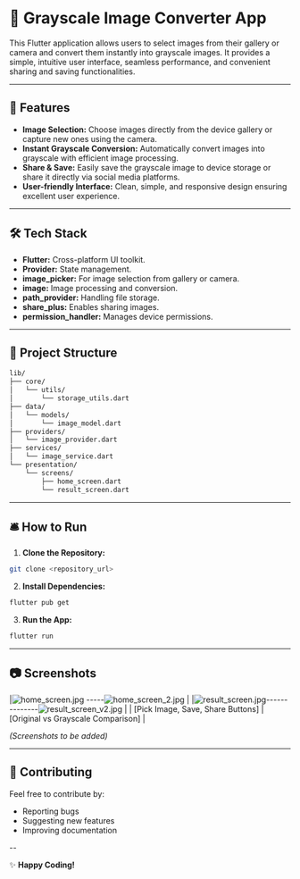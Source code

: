 # 📸 Grayscale Image Converter App

This Flutter application allows users to select images from their gallery or camera and convert them instantly into grayscale images. It provides a simple, intuitive user interface, seamless performance, and convenient sharing and saving functionalities.

---

## 🚀 Features

- **Image Selection:** Choose images directly from the device gallery or capture new ones using the camera.
- **Instant Grayscale Conversion:** Automatically convert images into grayscale with efficient image processing.
- **Share & Save:** Easily save the grayscale image to device storage or share it directly via social media platforms.
- **User-friendly Interface:** Clean, simple, and responsive design ensuring excellent user experience.

---

## 🛠️ Tech Stack

- **Flutter:** Cross-platform UI toolkit.
- **Provider:** State management.
- **image_picker:** For image selection from gallery or camera.
- **image:** Image processing and conversion.
- **path_provider:** Handling file storage.
- **share_plus:** Enables sharing images.
- **permission_handler:** Manages device permissions.

---

## 📂 Project Structure

```bash
lib/
├── core/
│   └── utils/
│       └── storage_utils.dart
├── data/
│   └── models/
│       └── image_model.dart
├── providers/
│   └── image_provider.dart
├── services/
│   └── image_service.dart
└── presentation/
    └── screens/
        ├── home_screen.dart
        └── result_screen.dart
```

---

## 🛎️ How to Run

1. **Clone the Repository:**
```bash
git clone <repository_url>
```

2. **Install Dependencies:**
```bash
flutter pub get
```

3. **Run the App:**
```bash
flutter run
```

---

## 📷 Screenshots

|![home_screen.jpg](Screenshots/home_screen.jpg) -----![home_screen_2.jpg](Screenshots/home_screen_2.jpg) |
|![result_screen.jpg](Screenshots/result_screen.jpg)--------------![result_screen_v2.jpg](Screenshots/result_screen_v2.jpg) |
| [Pick Image, Save, Share Buttons] | [Original vs Grayscale Comparison] |

*(Screenshots to be added)*

---

## 📖 Contributing

Feel free to contribute by:
- Reporting bugs
- Suggesting new features
- Improving documentation

--

✨ **Happy Coding!**
